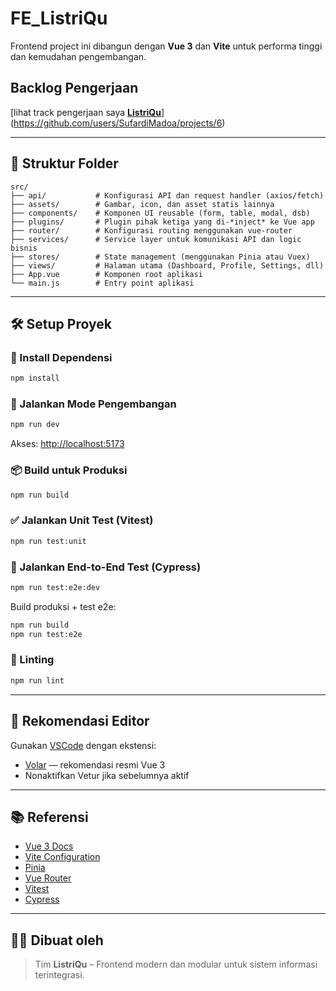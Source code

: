 
# FE_ListriQu
Frontend project ini dibangun dengan **Vue 3** dan **Vite** untuk performa tinggi dan kemudahan pengembangan.
## Backlog Pengerjaan
[lihat track pengerjaan saya **[ListriQu]((https://github.com/users/SufardiMadoa/projects/6))**](https://github.com/users/SufardiMadoa/projects/6)

---

## 📁 Struktur Folder

```
src/
├── api/           # Konfigurasi API dan request handler (axios/fetch)
├── assets/        # Gambar, icon, dan asset statis lainnya
├── components/    # Komponen UI reusable (form, table, modal, dsb)
├── plugins/       # Plugin pihak ketiga yang di-*inject* ke Vue app
├── router/        # Konfigurasi routing menggunakan vue-router
├── services/      # Service layer untuk komunikasi API dan logic bisnis
├── stores/        # State management (menggunakan Pinia atau Vuex)
├── views/         # Halaman utama (Dashboard, Profile, Settings, dll)
├── App.vue        # Komponen root aplikasi
└── main.js        # Entry point aplikasi
```

---

## 🛠️ Setup Proyek

### 🔧 Install Dependensi

```bash
npm install
```

### 🚀 Jalankan Mode Pengembangan

```bash
npm run dev
```

Akses: [http://localhost:5173](http://localhost:5173)

### 📦 Build untuk Produksi

```bash
npm run build
```

### ✅ Jalankan Unit Test (Vitest)

```bash
npm run test:unit
```

### 🔁 Jalankan End-to-End Test (Cypress)

```bash
npm run test:e2e:dev
```

Build produksi + test e2e:

```bash
npm run build
npm run test:e2e
```

### 🧹 Linting

```bash
npm run lint
```

---

## 🔧 Rekomendasi Editor

Gunakan [VSCode](https://code.visualstudio.com/) dengan ekstensi:

- [Volar](https://marketplace.visualstudio.com/items?itemName=Vue.volar) — rekomendasi resmi Vue 3
- Nonaktifkan Vetur jika sebelumnya aktif

---

## 📚 Referensi

- [Vue 3 Docs](https://vuejs.org/guide/introduction.html)
- [Vite Configuration](https://vitejs.dev/config/)
- [Pinia](https://pinia.vuejs.org/)
- [Vue Router](https://router.vuejs.org/)
- [Vitest](https://vitest.dev/)
- [Cypress](https://www.cypress.io/)

---

## 🧑‍💻 Dibuat oleh

> Tim **ListriQu** – Frontend modern dan modular untuk sistem informasi terintegrasi.
